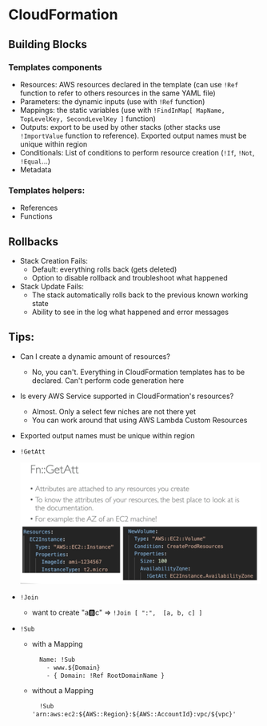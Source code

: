 # CloudFormation

## Building Blocks

### Templates components

- Resources: AWS resources declared in the template (can use `!Ref` function to refer to others resources in the same YAML file)
- Parameters: the dynamic inputs (use with `!Ref` function)
- Mappings: the static variables (use with `!FindInMap[ MapName, TopLevelKey, SecondLevelKey ]` function)
- Outputs: export to be used by other stacks (other stacks use `!ImportValue` function to reference). Exported output names must be unique within region
- Conditionals: List of conditions to perform resource creation (`!If`, `!Not`, `!Equal`...)
- Metadata

### Templates helpers:

- References
- Functions

## Rollbacks

- Stack Creation Fails:
    - Default: everything rolls back (gets deleted)
    - Option to disable rollback and troubleshoot what happened
- Stack Update Fails:
    - The stack automatically rolls back to the previous known working state
    - Ability to see in the log what happened and error messages

## Tips:

- Can I create a dynamic amount of resources?
    - No, you can't. Everything in CloudFormation templates has to be declared. Can't perform code generation here
- Is every AWS Service supported in CloudFormation's resources?
    - Almost. Only a select few niches are not there yet
    - You can work around that using AWS Lambda Custom Resources
- Exported output names must be unique within region
- `!GetAtt`

    ![Get Attributes](images/cloudformation.png)

- `!Join`
    - want to create "a:b:c" ⇒ `!Join [ ":",  [a, b, c] ]`
- `!Sub`
    - with a Mapping

            Name: !Sub
              - www.${Domain}
              - { Domain: !Ref RootDomainName }

    - without a Mapping

            !Sub 'arn:aws:ec2:${AWS::Region}:${AWS::AccountId}:vpc/${vpc}'